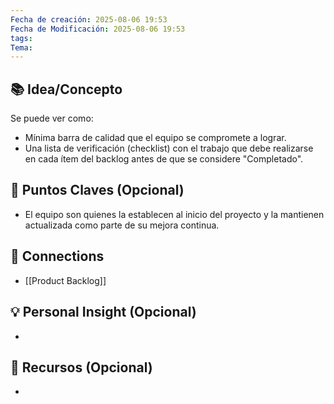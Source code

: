 ```yaml
---
Fecha de creación: 2025-08-06 19:53
Fecha de Modificación: 2025-08-06 19:53
tags: 
Tema:
---
```



## 📚 Idea/Concepto 

Se puede ver como:
- Mínima barra de calidad que el equipo se compromete a lograr.
- Una lista de verificación (checklist) con el trabajo que debe realizarse en cada ítem del backlog antes de que se considere "Completado".
## 📌 Puntos Claves (Opcional)
- El equipo son quienes la establecen al inicio del proyecto y la mantienen actualizada como parte de su mejora continua.

## 🔗 Connections
- [[Product Backlog]]

## 💡 Personal Insight (Opcional)
- 
## 🧾 Recursos (Opcional)
- 